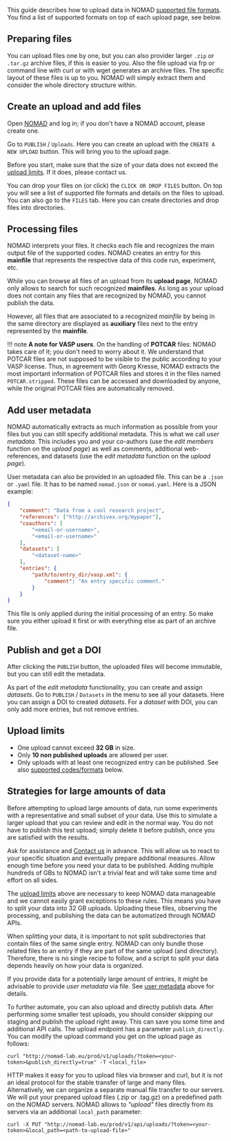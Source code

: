 This guide describes how to upload data in NOMAD [supported file formats](../reference/parsers.md). You find a
list of supported formats on top of each upload page, see below.

## Preparing files

You can upload files one by one, but you can also provider larger `.zip` or `.tar.gz`
archive files, if this is easier to you. Also the file upload via frp or command line with
curl or with wget generates an archive files. The specific layout of these files is up to you.
NOMAD will simply extract them and consider the whole directory structure within.

## Create an upload and add files

Open [NOMAD](https://nomad-lab.eu/prod/v1) and log in; if you don't have a NOMAD account, please create one.

Go to `PUBLISH` / `Uploads`. Here you can create an upload with the `CREATE A NEW UPLOAD`
button. This will bring you to the upload page.

Before you start, make sure that the size of your data does not exceed the [upload limits](#upload-limits). If it does, please contact us.


You can drop your files on (or click) the `CLICK OR DROP FILES` button. On top you will
see a list of supported file formats and details on the files to upload.
You can also go to the `FILES` tab. Here you can create directories and drop files into directories.

## Processing files

NOMAD interprets your files. It checks each file and recognizes the main output file of the
supported codes. NOMAD creates an entry for this **mainfile** that represents the respective
data of this code run, experiment, etc.

While you can browse all files of an upload from its **upload page**, NOMAD only
allows to search for such recognized **mainfiles**. As long as your upload does not contain any
files that are recognized by NOMAD, you cannot publish the data.

However, all files that are associated to a recognized *mainfile* by being in the
same directory are displayed as **auxiliary** files next to the entry represented
by the **mainfile**.



!!! note
    **A note for VASP users**.
    On the handling of **POTCAR** files: NOMAD takes care of it; you don't
    need to worry about it. We understand that POTCAR files are not supposed to be visible to
    the public according to your VASP license. Thus, in agreement with Georg Kresse, NOMAD extracts
    the most important information of POTCAR files and stores it in the files named
    `POTCAR.stripped`. These files can be accessed and downloaded by anyone, while the original
    POTCAR files are automatically removed.


## Add user metadata

NOMAD automatically extracts as much information as possible from your files but you
can still specify additional metadata. This is what we call *user metadata*. This includes
you and your co-authors (use the *edit members* function on the *upload page*) as well
as comments, additional web-references, and datasets (use the *edit metadata* function on
the *upload page*).

User metadata can also be provided in an uploaded file. This can be a `.json` or
`.yaml` file. It has to be named `nomad.json` or `nomad.yaml`. Here is a JSON example:

```json
{
    "comment": "Data from a cool research project",
    "references": ["http://archivex.org/mypaper"],
    "coauthors": [
        "<email-or-username>",
        "<email-or-username>"
    ],
    "datasets": [
        "<dataset-name>"
    ],
    "entries": {
        "path/to/entry_dir/vasp.xml": {
            "comment": "An entry specific comment."
        }
    }
}
```

This file is only applied during the initial processing of an entry. So make sure you either
upload it first or with everything else as part of an archive file.

## Publish and get a DOI

After clicking the `PUBLISH` button, the uploaded files will become immutable, but you can still
edit the metadata.

As part of the *edit metadata* functionality, you can create and assign *datasets*.
Go to `PUBLISH` / `Datasets` in the menu to see all your datasets. Here you can assign
a DOI to created *datasets*. For a *dataset* with DOI, you can only add more entries, but
not remove entries.


## Upload limits

- One upload cannot exceed **32 GB** in size.
- Only **10 non published uploads** are allowed per user.
- Only uploads with at least one recognized entry can be published. See also [supported codes/formats](../reference/parsers.md) below.


## Strategies for large amounts of data

Before attempting to upload large amounts of data, run some experiments with a representative
and small subset of your data. Use this to simulate a larger upload that you can review and edit
in the normal way. You do not have to publish this test upload; simply delete it before publish,
once you are satisfied with the results.

Ask for assistance and [Contact us](https://nomad-lab.eu/about/support) in advance. This will
allow us to react to your specific situation and eventually prepare additional measures.
Allow enough time before you need your data to be published. Adding multiple hundreds of
GBs to NOMAD isn't a trivial feat and will take some time and effort on all sides.

The [upload limits](#limits) above are necessary to keep NOMAD data manageable and we cannot easily
grant exceptions to these rules. This means you have to split your data into 32 GB uploads.
Uploading these files, observing the processing, and publishing the data can be automatized through NOMAD APIs.

When splitting your data, it is important to not split subdirectories that contain files of the same single entry. NOMAD can only bundle those related files to an entry if
they are part of the same upload (and directory). Therefore, there is no single recipe to
follow, and a script to split your data depends heavily on how your data is organized.

If you provide data for a potentially large amount of entries, it might be advisable
to provide *user metadata* via file. See [user metadata](#user-metadata) above for details.

To further automate, you can also upload and directly publish data. After performing some
smaller test uploads, you should consider skipping our staging and publish the upload
right away. This can save you some time and additional API calls. The upload endpoint
has a parameter `publish_directly`. You can modify the upload command you get on the upload page as follows:

```
curl "http://nomad-lab.eu/prod/v1/uploads/?token=<your-token>&publish_directly=true" -T <local_file>
```

HTTP makes it easy for you to upload files via browser and curl, but it is not an
ideal protocol for the stable transfer of large and many files. Alternatively, we can organize
a separate manual file transfer to our servers. We will put your prepared upload
files (.zip or .tag.gz) on a predefined path on the NOMAD servers. NOMAD allows to *"upload"*
files directly from its servers via an additional `local_path` parameter:

```
curl -X PUT "http://nomad-lab.eu/prod/v1/api/uploads/?token=<your-token>&local_path=<path-to-upload-file>"
```
